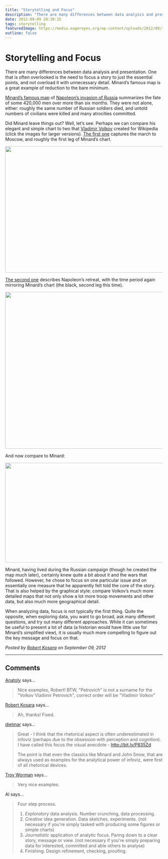 ```yaml
---
title: "Storytelling and Focus"
description: "There are many differences between data analysis and presentation. One that is often overlooked is the need to focus a story to just the essential points, and not overload it with unnecessary detail. Minard’s famous map is a great example of reduction to the bare minimum."
date: 2012-09-09 20:30:15
tags: storytelling
featuredImage: https://media.eagereyes.org/wp-content/uploads/2012/09/1000px-Patriotic_War_of_1812_ENG_map1.svg_.png
outline: false
---
```


# Storytelling and Focus

There are many differences between data analysis and presentation. One that is often overlooked is the need to focus a story to just the essential points, and not overload it with unnecessary detail. Minard’s famous map is a great example of reduction to the bare minimum.

<a href="/journalism/storytelling-minard-vs-nightingale">Minard’s famous map</a> of <a href="http://en.wikipedia.org/wiki/French_invasion_of_Russia">Napoleon’s invasion of Russia</a> summarizes the fate of some 420,000 men over more than six months. They were not alone, either: roughly the same number of Russian soldiers died, and untold numbers of civilians were killed and many atrocities committed.

Did Minard leave things out? Well, let’s see. Perhaps we can compare his elegant and simple chart to two that <a href="http://commons.wikimedia.org/wiki/User:Vladlen666">Vladimir </a><a href="http://commons.wikimedia.org/wiki/User:Vladlen666">Volkov</a> created for Wikipedia (click the images for larger versions). <a href="http://en.wikipedia.org/wiki/File:Patriotic_War_of_1812_ENG_map1.svg">The first one</a> captures the march to Moscow, and roughly the first leg of Minard’s chart.

<p align="center"><img title="Volkov Vladimir Petrovich, The Patriotic War of 1812, Part 1" src="https://media.eagereyes.org/wp-content/uploads/2012/09/1000px-Patriotic_War_of_1812_ENG_map1.svg_.png" alt="" width="600" height="403" /></p>

<a href="http://en.wikipedia.org/wiki/File:Patriotic_War_of_1812_ENG_map2.svg">The second one</a> describes Napoleon’s retreat, with the time period again mirroring Minard’s chart (the black, second leg this time).

<p align="center"><img title="Volkov Vladimir Petrovich, The Patriotic War of 1812, Part 1" src="https://media.eagereyes.org/wp-content/uploads/2012/09/1000px-Patriotic_War_of_1812_ENG_map2.svg_.png" width="600" height="500" alt="" /></p>

And now compare to Minard:

<p align="center"><img title="Minard, Napoleon's March to Moscow" src="https://media.eagereyes.org/wp-content/uploads/2012/08/Minard-Napoleon-Scan.png" width="668" height="318" alt="" /></p>

Minard, having lived during the Russian campaign (though he created the map much later), certainly knew quite a bit about it and the wars that followed. However, he chose to focus on one particular issue and on essentially one measure that he apparently felt told the core of the story. That is also helped by the graphical style: compare Volkov’s much more detailed maps that not only show a lot more troop movements and other data, but also much more geographical detail.

When analyzing data, focus is not typically the first thing. Quite the opposite, when exploring data, you want to go broad, ask many different questions, and try out many different approaches. While it can sometimes be useful to present a lot of data (a historian would have little use for Minard’s simplified view), it is usually much more compelling to figure out the key message and focus on that.


_Posted by <a href="/about">Robert Kosara</a> on September 09, 2012_


<aside class="comments">

---
## Comments

<a href="http://texty.org.ua" rel="nofollow noopener" target="_blank">Anatoly</a> says…
>	Nice examples, Robert! BTW, "Petrovich" is not a surname for the "Volkov Vladimir Petrovich", correct order will be "Vladimir Volkov"

<a href="/about" rel="nofollow noopener" target="_blank">Robert Kosara</a> says…
>	Ah, thanks! Fixed.

<a href="http://offenhuber.net" rel="nofollow noopener" target="_blank">dietmar</a> says…
>	Great - I think that the rhetorical aspect is often underestimated in infoviz (perhaps due to the obsession with perception and cognition). I have called this focus the visual anecdote - http://bit.ly/P835Zd
>	
>	The point is that even the classics like Minard and John Snow, that are always used as examples for the analytical power of infoviz, were first of all rhetorical devices.

<a href="http://troyworman.com" rel="nofollow noopener" target="_blank">Troy Worman</a> says…
>	Very nice examples.

Al says…
>	Four step process.
>	
>	1. <i>Exploratory</i> data analysis. Number crunching, data processing.
>	2. <i>Creative</i> idea generation. Data sketches, experiments. (not necessary if you're simply tasked with producing some figures or simple charts)
>	3. <i>Journalistic</i> application of analytic focus. Paring down to a clear story, message or view. (not necessary if you're simply preparing data for interested, committed and able others to analyse)
>	4. Finishing. Design refinement, checking, proofing.

</aside>

